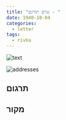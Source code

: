```yaml
---
title: "טרם תורגם - "
date: 1940-10-04
categories:
  - letter
tags:
  - rivka
---
```


![text](/pupko-papers/assets/images/1940-10-04-content.jpg)

![addresses](/pupko-papers/assets/images/1940-10-04-addresses.jpg)

## תרגום


## מקור
